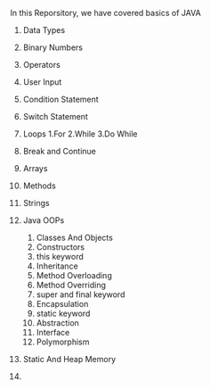 In this Reporsitory, we have covered basics of JAVA
1. Data Types
2. Binary Numbers
3. Operators
4. User Input
5. Condition Statement
6. Switch Statement
7. Loops
   1.For
   2.While
   3.Do While
8. Break and Continue
9. Arrays
10. Methods
11. Strings
12. Java OOPs
    1. Classes And Objects
    2. Constructors
    3. this keyword
    4. Inheritance
    5. Method Overloading
    6. Method Overriding
    7. super and final keyword
    8. Encapsulation
    9. static keyword
    10. Abstraction
    11. Interface
    12. Polymorphism

13. Static And Heap Memory
14. 

    
